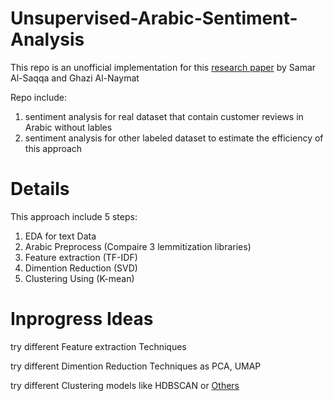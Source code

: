 # Unsupervised-Arabic-Sentiment-Analysis

This repo is an unofficial implementation for this [research paper](https://www.researchgate.net/publication/343712784_Unsupervised_Sentiment_Analysis_Approach_Based_on_Clustering_for_Arabic_Text) by Samar Al-Saqqa and Ghazi Al-Naymat 

Repo include: 
1. sentiment analysis for real dataset that contain customer reviews in Arabic without lables
2. sentiment analysis for other labeled dataset to estimate the efficiency of this approach

# Details
This approach include 5 steps:
1. EDA for text Data
2. Arabic Preprocess (Compaire 3 lemmitization libraries)
3. Feature extraction (TF-IDF)
4. Dimention Reduction (SVD)
5. Clustering Using (K-mean)

# Inprogress Ideas
try different Feature extraction Techniques 

try different Dimention Reduction Techniques as PCA, UMAP

try different Clustering models like HDBSCAN or [Others](https://scikit-learn.org/stable/modules/clustering.html#)


